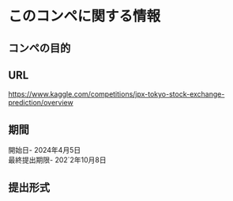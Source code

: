 # このコンペに関する情報

## コンペの目的

## URL
https://www.kaggle.com/competitions/jpx-tokyo-stock-exchange-prediction/overview

## 期間
開始日- 2024年4月5日  
最終提出期限- 202`2年10月8日
## 提出形式

